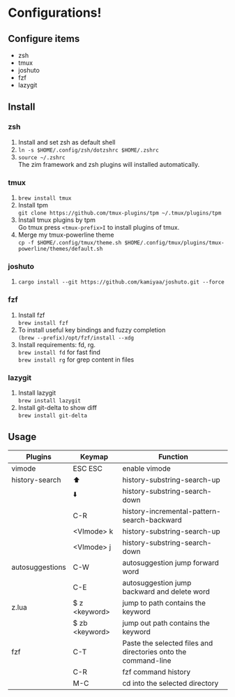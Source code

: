 # Configurations!

## Configure items
- zsh
- tmux
- joshuto
- fzf
- lazygit

## Install

### zsh
1. Install and set zsh as default shell
2. `ln -s $HOME/.config/zsh/dotzshrc $HOME/.zshrc`
3. `source ~/.zshrc`  
  The zim framework and zsh plugins will installed automatically.

### tmux
1. `brew install tmux`
2. Install tpm  
  `git clone https://github.com/tmux-plugins/tpm ~/.tmux/plugins/tpm`
3. Install tmux plugins by tpm  
  Go tmux press `<tmux-prefix>I` to install plugins of tmux.
4. Merge my tmux-powerline theme  
  `cp -f $HOME/.config/tmux/theme.sh $HOME/.config/tmux/plugins/tmux-powerline/themes/default.sh`

### joshuto
1. `cargo install --git https://github.com/kamiyaa/joshuto.git --force`

### fzf
1. Install fzf  
  `brew install fzf`
2. To install useful key bindings and fuzzy completion  
  `(brew --prefix)/opt/fzf/install --xdg`
3. Install requirements: fd, rg.  
  `brew install fd` for fast find  
  `brew install rg` for grep content in files  

### lazygit
1. Install lazygit  
  `brew install lazygit`
2. Install git-delta to show diff  
  `brew install git-delta`

## Usage

| Plugins         | Keymap           | Function                                                       |
|-----------------|------------------|----------------------------------------------------------------|
| vimode          | ESC ESC          | enable vimode                                                  |
| history-search  | :arrow_up:       | history-substring-search-up                                    |
|                 | :arrow_down:     | history-substring-search-down                                  |
|                 | C-R              | history-incremental-pattern-search-backward                    |
|                 | \<VImode\> k     | history-substring-search-up                                    |
|                 | \<VImode\> j     | history-substring-search-down                                  |
| autosuggestions | C-W              | autosuggestion jump forward word                               |
|                 | C-E              | autosuggestion jump backward and delete word                   |
| z.lua           | $ z \<keyword\>  | jump to path contains the keyword                              |
|                 | $ zb \<keyword\> | jump out path contains the keyword                             |
| fzf             | C-T              | Paste the selected files and directories onto the command-line |
|                 | C-R              | fzf command history                                            |
|                 | M-C              | cd into the selected directory                                 |
